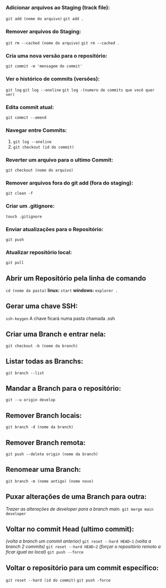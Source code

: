 
### **Adicionar arquivos ao Staging (track file):**
`git add (nome do arquivo)`
`git add .`
### **Remover arquivos do Staging:**
`git rm --cached (nome do arquivo)`
`git rm --cached .`
### **Cria uma nova versão para o repositório:**
`git commit -m 'mensagem do commit'`
### **Ver o histórico de commits (versões):**
`git log` 
`git log --oneline`
`git log -(numero de commits que você quer ver)`
### **Edita commit atual:**
`git commit --amend`
### **Navegar entre Commits:**
1. `git log --oneline`
2. `git checkout (id do commit)`
### **Reverter um arquivo para o ultimo Commit:**
`git checkout (nome do arquivo)`
### **Remover arquivos fora do git add (fora do staging):**
`git clean -f`
### **Criar um .gitignore:**
`touch .gitignore`
### **Enviar atualizações para o Repositório:**
`git push`
### Atualizar repositório local:
`git pull`
## **Abrir um Repositório pela linha de comando**
`cd (nome da pasta)`
**linux:**
`start` 
**windows:**
`explorer .`
## **Gerar uma chave SSH:**
`ssh-keygen`
A chave ficará numa pasta chamada .ssh
## **Criar uma Branch e entrar nela:**
`git checkout -b (nome da branch)`
## **Listar todas as Branchs:**
`git branch --list`
## **Mandar a Branch para o repositório:**
`git --u origin develop`
## **Remover Branch locais:**
`git branch -d (nome da branch)`
## **Remover Branch remota:**
`git push --delete origin (nome da branch)`
## **Renomear uma Branch:**
`git branch -m (nome antigo) (nome novo)`
## **Puxar alterações de uma Branch para outra:**
*Trazer as alterações de developer para a branch main.*
`git merge main developer`
## **Voltar no commit Head (ultimo commit):**
*(volta a branch  um commit anterior)*
`git reset --hard HEAD~1`
*(volta a branch 2 commits)*
`git reset --hard HEAD~2`
*(forçar o repositório remoto a ficar igual ao local)*
`git push --force`
## **Voltar o repositório para um commit específico:**
`git reset --hard (id do commit)`
`git push -force`
